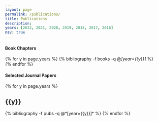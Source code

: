 ```yaml
---
layout: page
permalink: /publications/
title: Publications
description: 
years: [2022, 2021, 2020, 2019, 2018, 2017, 2016]
nav: true
---
```


#### Book Chapters

<div class="publications">

{% for y in page.years %}
  {% bibliography -f books -q @*[year={{y}}]* %}
{% endfor %}

</div>

<!-- <details>
<summary>Preprints</summary>
<div class="publications">

{% for y in page.years %}
  {% bibliography -f preprint -q @*[year={{y}}]* %}
{% endfor %}

</div>
</details> -->

#### Selected Journal Papers

<div class="publications">

{% for y in page.years %}
  <h2 class="year">{{y}}</h2>
  {% bibliography -f pubs -q @*[year={{y}}]* %}
{% endfor %}

</div>



<!-- #### Preprints and submissions -->
<!-- 1. Pooladian, A-A., and Niles-Weed, J. "Entropic estimation of optimal transport maps" (2021) [<a href="https://arxiv.org/pdf/2109.12004.pdf">PDF</a>]

#### Conference papers
1. Pooladian, A-A.\*, Finlay, C., Hoheisel, T., and Oberman, A. "A principled approach for generating adversarial images under non-smooth dissimilarity metrics", in *23rd International Conference on Artificial Intelligence and Statistics (AISTATS 2020)*. [<a href="https://github.com/APooladian/FarkasLayers">Github</a>] [<a href="https://arxiv.org/pdf/1908.01667.pdf">PDF</a>]
2. Finaly C.\*, Pooladian, A-A.\*, and Oberman, A., " The LogBarrier Adversarial Attack: Making effective use of decision boundary information", in *IEEE International Conference on Computer Vision (ICCV 2019)* [<a href="https://github.com/cfinlay/logbarrier">Github</a>] [<a href="https://arxiv.org/pdf/1903.10396.pdf">PDF</a>] 

#### Workshop papers
1. Finlay, C.\*, Gerolin, A.\*, Oberman, A., Pooladian A-A.\* (alphabetical) "Learning normalizing flows from Entropy-Kantorovich potentials", in *ICML workshop on Invertible Neural Networks, Normalizing Flows, and Explicit Likelihood Models (INNF+ 2020)*, with contributing talk, [<a href="https://arxiv.org/pdf/2006.06033.pdf">PDF</a>]

#### Journal articles
1. Hoheisel, T., Pablos, B., Pooladian, A-A., Schwartz, A., and Steverango, L. (alphabetical) "A study of one-parameter regularizations for mathematical programs with vanishing constraints", in *Optimization Methods and Software* (2020) [<a href="https://arxiv.org/pdf/2006.15662.pdf">PDF</a>]

#### Deep learning projects
1. Pooladian, A-A.\*, Finlay, C., and Oberman, A., "Farkas layers: Don't shift the data, fix the geometry" (2019) [<a href="https://github.com/APooladian/FarkasLayers">Github</a>] [<a href="https://arxiv.org/pdf/1910.02840.pdf">PDF</a>]
2. Pooladian, A-A.\*, Iannantuono, A., Finlay, C., and Oberman, A., "A Langevin dynamics based approach to generating sparse adversarial perturbations" (2019) [<a href="http://www.math.mcgill.ca/apooladian/LangevinDynamicsPreprint.pdf">PDF</a>] 
3. Pooladian, A-A.\*, Orfanides, G., "Sparse autoencoder using Scholtes relaxation scheme" (2018)
-->
<!-- #### Fun projects
1. Pooladian, A-A., "Batchwise projection algorithm onto total variation ball" (2019) [abcd](https://github.com/APooladian/TVProjection) -->
